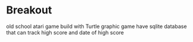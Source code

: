 # Breakout

old school atari game build with Turtle graphic
game have sqlite database that can track high score and date of high score
